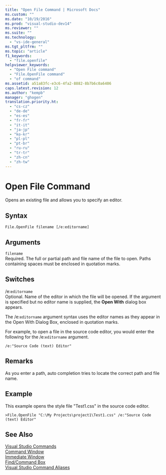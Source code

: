 ```yaml
---
title: "Open File Command | Microsoft Docs"
ms.custom: ""
ms.date: "10/19/2016"
ms.prod: "visual-studio-dev14"
ms.reviewer: ""
ms.suite: ""
ms.technology: 
  - "vs-ide-general"
ms.tgt_pltfrm: ""
ms.topic: "article"
f1_keywords: 
  - "file.openfile"
helpviewer_keywords: 
  - "Open File command"
  - "File.OpenFile command"
  - "of command"
ms.assetid: a51a83fc-e3c6-4fa2-8882-8b7b6c0a6406
caps.latest.revision: 12
ms.author: "kempb"
manager: "ghogen"
translation.priority.ht: 
  - "cs-cz"
  - "de-de"
  - "es-es"
  - "fr-fr"
  - "it-it"
  - "ja-jp"
  - "ko-kr"
  - "pl-pl"
  - "pt-br"
  - "ru-ru"
  - "tr-tr"
  - "zh-cn"
  - "zh-tw"
---
```

# Open File Command
Opens an existing file and allows you to specify an editor.  
  
## Syntax  
  
```  
File.OpenFile filename [/e:editorname]  
```  
  
## Arguments  
 `filename`  
 Required. The full or partial path and file name of the file to open. Paths containing spaces must be enclosed in quotation marks.  
  
## Switches  
 /e:`editorname`  
 Optional. Name of the editor in which the file will be opened. If the argument is specified but no editor name is supplied, the **Open With** dialog box appears.  
  
 The /e:`editorname` argument syntax uses the editor names as they appear in the Open With Dialog Box, enclosed in quotation marks.  
  
 For example, to open a file in the source code editor, you would enter the following for the /e:`editorname` argument.  
  
```  
/e:"Source Code (text) Editor"  
```  
  
## Remarks  
 As you enter a path, auto completion tries to locate the correct path and file name.  
  
## Example  
 This example opens the style file "Test1.css" in the source code editor.  
  
```  
>File.OpenFile "C:\My Projects\project1\Test1.css" /e:"Source Code (text) Editor"  
```  
  
## See Also  
 [Visual Studio Commands](../reference/visual-studio-commands.md)   
 [Command Window](../reference/command-window.md)   
 [Immediate Window](../reference/immediate-window.md)   
 [Find/Command Box](../ide/find-command-box.md)   
 [Visual Studio Command Aliases](../reference/visual-studio-command-aliases.md)